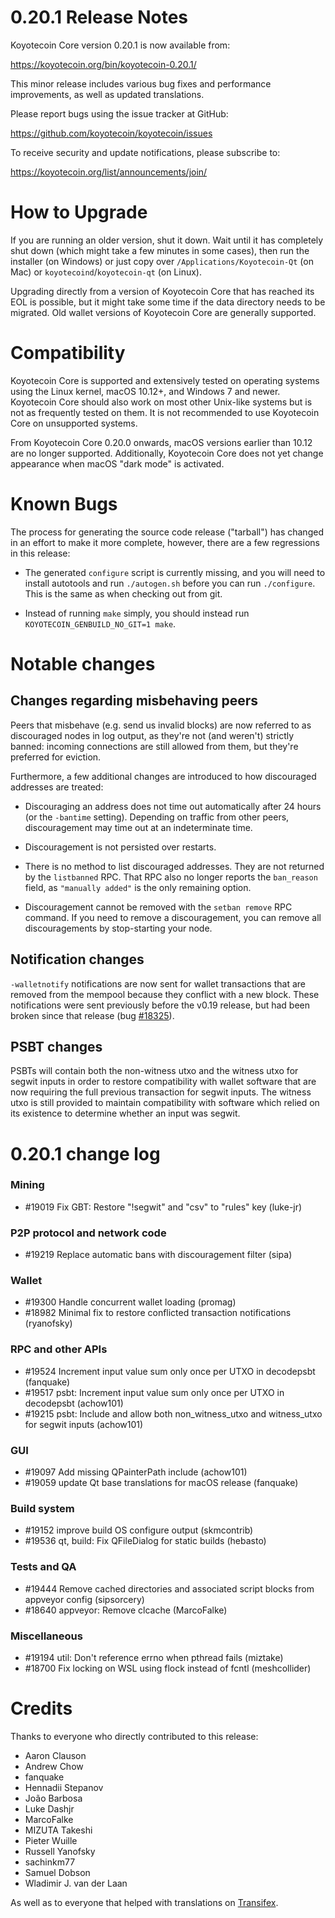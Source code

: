 # 0.20.1 Release Notes

Koyotecoin Core version 0.20.1 is now available from:

<https://koyotecoin.org/bin/koyotecoin-0.20.1/>

This minor release includes various bug fixes and performance
improvements, as well as updated translations.

Please report bugs using the issue tracker at GitHub:

<https://github.com/koyotecoin/koyotecoin/issues>

To receive security and update notifications, please subscribe to:

<https://koyotecoin.org/list/announcements/join/>

# How to Upgrade

If you are running an older version, shut it down. Wait until it has completely
shut down (which might take a few minutes in some cases), then run the
installer (on Windows) or just copy over `/Applications/Koyotecoin-Qt` (on Mac)
or `koyotecoind`/`koyotecoin-qt` (on Linux).

Upgrading directly from a version of Koyotecoin Core that has reached its EOL is
possible, but it might take some time if the data directory needs to be migrated. Old
wallet versions of Koyotecoin Core are generally supported.

# Compatibility

Koyotecoin Core is supported and extensively tested on operating systems
using the Linux kernel, macOS 10.12+, and Windows 7 and newer. Koyotecoin
Core should also work on most other Unix-like systems but is not as
frequently tested on them. It is not recommended to use Koyotecoin Core on
unsupported systems.

From Koyotecoin Core 0.20.0 onwards, macOS versions earlier than 10.12 are no
longer supported. Additionally, Koyotecoin Core does not yet change appearance
when macOS "dark mode" is activated.

# Known Bugs

The process for generating the source code release ("tarball") has changed in an
effort to make it more complete, however, there are a few regressions in
this release:

- The generated `configure` script is currently missing, and you will need to
  install autotools and run `./autogen.sh` before you can run
  `./configure`. This is the same as when checking out from git.

- Instead of running `make` simply, you should instead run
  `KOYOTECOIN_GENBUILD_NO_GIT=1 make`.

# Notable changes

## Changes regarding misbehaving peers

Peers that misbehave (e.g. send us invalid blocks) are now referred to as
discouraged nodes in log output, as they're not (and weren't) strictly banned:
incoming connections are still allowed from them, but they're preferred for
eviction.

Furthermore, a few additional changes are introduced to how discouraged
addresses are treated:

- Discouraging an address does not time out automatically after 24 hours
  (or the `-bantime` setting). Depending on traffic from other peers,
  discouragement may time out at an indeterminate time.

- Discouragement is not persisted over restarts.

- There is no method to list discouraged addresses. They are not returned by
  the `listbanned` RPC. That RPC also no longer reports the `ban_reason`
  field, as `"manually added"` is the only remaining option.

- Discouragement cannot be removed with the `setban remove` RPC command.
  If you need to remove a discouragement, you can remove all discouragements by
  stop-starting your node.

## Notification changes

`-walletnotify` notifications are now sent for wallet transactions that are
removed from the mempool because they conflict with a new block. These
notifications were sent previously before the v0.19 release, but had been
broken since that release (bug
[#18325](https://github.com/koyotecoin/koyotecoin/issues/18325)).

## PSBT changes

PSBTs will contain both the non-witness utxo and the witness utxo for segwit
inputs in order to restore compatibility with wallet software that are now
requiring the full previous transaction for segwit inputs. The witness utxo
is still provided to maintain compatibility with software which relied on its
existence to determine whether an input was segwit.

# 0.20.1 change log

### Mining

- #19019 Fix GBT: Restore "!segwit" and "csv" to "rules" key (luke-jr)

### P2P protocol and network code

- #19219 Replace automatic bans with discouragement filter (sipa)

### Wallet

- #19300 Handle concurrent wallet loading (promag)
- #18982 Minimal fix to restore conflicted transaction notifications (ryanofsky)

### RPC and other APIs

- #19524 Increment input value sum only once per UTXO in decodepsbt (fanquake)
- #19517 psbt: Increment input value sum only once per UTXO in decodepsbt (achow101)
- #19215 psbt: Include and allow both non_witness_utxo and witness_utxo for segwit inputs (achow101)

### GUI

- #19097 Add missing QPainterPath include (achow101)
- #19059 update Qt base translations for macOS release (fanquake)

### Build system

- #19152 improve build OS configure output (skmcontrib)
- #19536 qt, build: Fix QFileDialog for static builds (hebasto)

### Tests and QA

- #19444 Remove cached directories and associated script blocks from appveyor config (sipsorcery)
- #18640 appveyor: Remove clcache (MarcoFalke)

### Miscellaneous

- #19194 util: Don't reference errno when pthread fails (miztake)
- #18700 Fix locking on WSL using flock instead of fcntl (meshcollider)

# Credits

Thanks to everyone who directly contributed to this release:

- Aaron Clauson
- Andrew Chow
- fanquake
- Hennadii Stepanov
- João Barbosa
- Luke Dashjr
- MarcoFalke
- MIZUTA Takeshi
- Pieter Wuille
- Russell Yanofsky
- sachinkm77
- Samuel Dobson
- Wladimir J. van der Laan

As well as to everyone that helped with translations on
[Transifex](https://www.transifex.com/koyotecoin/koyotecoin/).
